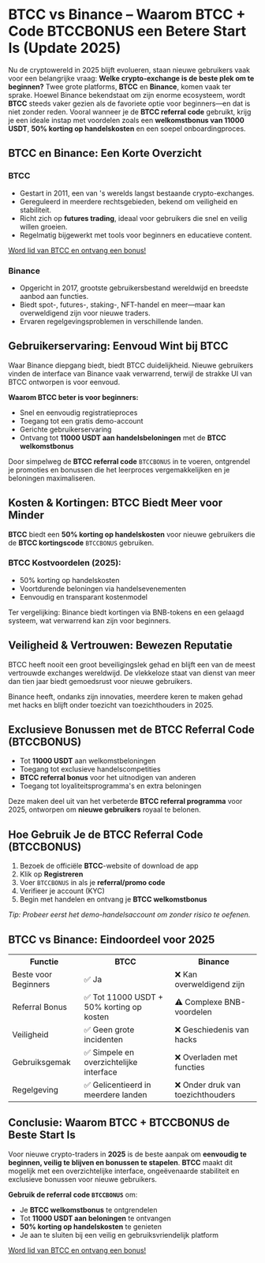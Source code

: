 <h1>BTCC vs Binance – Waarom BTCC + Code BTCCBONUS een Betere Start Is (Update 2025)</h1>

<p>Nu de cryptowereld in 2025 blijft evolueren, staan nieuwe gebruikers vaak voor een belangrijke vraag: <strong>Welke crypto-exchange is de beste plek om te beginnen?</strong> Twee grote platforms, <strong>BTCC</strong> en <strong>Binance</strong>, komen vaak ter sprake. Hoewel Binance bekendstaat om zijn enorme ecosysteem, wordt <strong>BTCC</strong> steeds vaker gezien als de favoriete optie voor beginners—en dat is niet zonder reden. Vooral wanneer je de <strong>BTCC referral code</strong> gebruikt, krijg je een ideale instap met voordelen zoals een <strong>welkomstbonus van 11000 USDT</strong>, <strong>50% korting op handelskosten</strong> en een soepel onboardingproces.</p>

<h2>BTCC en Binance: Een Korte Overzicht</h2>

<h3>BTCC</h3>
<ul>
  <li>Gestart in 2011, een van 's werelds langst bestaande crypto-exchanges.</li>
  <li>Gereguleerd in meerdere rechtsgebieden, bekend om veiligheid en stabiliteit.</li>
  <li>Richt zich op <strong>futures trading</strong>, ideaal voor gebruikers die snel en veilig willen groeien.</li>
  <li>Regelmatig bijgewerkt met tools voor beginners en educatieve content.</li>
</ul>
<a href="https://partner.btcc.com/us/c/BTCCBONUS/9303" target="_blank">Word lid van BTCC en ontvang een bonus!</a>

<h3>Binance</h3>
<ul>
  <li>Opgericht in 2017, grootste gebruikersbestand wereldwijd en breedste aanbod aan functies.</li>
  <li>Biedt spot-, futures-, staking-, NFT-handel en meer—maar kan overweldigend zijn voor nieuwe traders.</li>
  <li>Ervaren regelgevingsproblemen in verschillende landen.</li>
</ul>

<h2>Gebruikerservaring: Eenvoud Wint bij BTCC</h2>

<p>Waar Binance diepgang biedt, biedt BTCC duidelijkheid. Nieuwe gebruikers vinden de interface van Binance vaak verwarrend, terwijl de strakke UI van BTCC ontworpen is voor eenvoud.</p>

<div class="highlight">
  <strong>Waarom BTCC beter is voor beginners:</strong>
  <ul>
    <li>Snel en eenvoudig registratieproces</li>
    <li>Toegang tot een gratis demo-account</li>
    <li>Gerichte gebruikerservaring</li>
    <li>Ontvang tot <strong>11000 USDT aan handelsbeloningen</strong> met de <strong>BTCC welkomstbonus</strong></li>
  </ul>
</div>

<p>Door simpelweg de <strong>BTCC referral code</strong> <code>BTCCBONUS</code> in te voeren, ontgrendel je promoties en bonussen die het leerproces vergemakkelijken en je beloningen maximaliseren.</p>

<h2>Kosten & Kortingen: BTCC Biedt Meer voor Minder</h2>

<p><strong>BTCC</strong> biedt een <strong>50% korting op handelskosten</strong> voor nieuwe gebruikers die de <strong>BTCC kortingscode</strong> <code>BTCCBONUS</code> gebruiken.</p>

<h3>BTCC Kostvoordelen (2025):</h3>
<ul>
  <li>50% korting op handelskosten</li>
  <li>Voortdurende beloningen via handelsevenementen</li>
  <li>Eenvoudig en transparant kostenmodel</li>
</ul>

<p>Ter vergelijking: Binance biedt kortingen via BNB-tokens en een gelaagd systeem, wat verwarrend kan zijn voor beginners.</p>

<h2>Veiligheid & Vertrouwen: Bewezen Reputatie</h2>

<p>BTCC heeft nooit een groot beveiligingslek gehad en blijft een van de meest vertrouwde exchanges wereldwijd. De vlekkeloze staat van dienst van meer dan tien jaar biedt gemoedsrust voor nieuwe gebruikers.</p>

<p>Binance heeft, ondanks zijn innovaties, meerdere keren te maken gehad met hacks en blijft onder toezicht van toezichthouders in 2025.</p>

<h2>Exclusieve Bonussen met de BTCC Referral Code (BTCCBONUS)</h2>

<ul>
  <li>Tot <strong>11000 USDT</strong> aan welkomstbeloningen</li>
  <li>Toegang tot exclusieve handelscompetities</li>
  <li><strong>BTCC referral bonus</strong> voor het uitnodigen van anderen</li>
  <li>Toegang tot loyaliteitsprogramma's en extra beloningen</li>
</ul>

<p>Deze maken deel uit van het verbeterde <strong>BTCC referral programma</strong> voor 2025, ontworpen om <strong>nieuwe gebruikers</strong> royaal te belonen.</p>

<h2>Hoe Gebruik Je de BTCC Referral Code (BTCCBONUS)</h2>

<ol>
  <li>Bezoek de officiële <strong>BTCC</strong>-website of download de app</li>
  <li>Klik op <strong>Registreren</strong></li>
  <li>Voer <code>BTCCBONUS</code> in als je <strong>referral/promo code</strong></li>
  <li>Verifieer je account (KYC)</li>
  <li>Begin met handelen en ontvang je <strong>BTCC welkomstbonus</strong></li>
</ol>

<p><em>Tip: Probeer eerst het demo-handelsaccount om zonder risico te oefenen.</em></p>

<h2>BTCC vs Binance: Eindoordeel voor 2025</h2>

<table>
  <tr>
    <th>Functie</th>
    <th>BTCC</th>
    <th>Binance</th>
  </tr>
  <tr>
    <td>Beste voor Beginners</td>
    <td>✅ Ja</td>
    <td>❌ Kan overweldigend zijn</td>
  </tr>
  <tr>
    <td>Referral Bonus</td>
    <td>✅ Tot 11000 USDT + 50% korting op kosten</td>
    <td>⚠️ Complexe BNB-voordelen</td>
  </tr>
  <tr>
    <td>Veiligheid</td>
    <td>✅ Geen grote incidenten</td>
    <td>❌ Geschiedenis van hacks</td>
  </tr>
  <tr>
    <td>Gebruiksgemak</td>
    <td>✅ Simpele en overzichtelijke interface</td>
    <td>❌ Overladen met functies</td>
  </tr>
  <tr>
    <td>Regelgeving</td>
    <td>✅ Gelicentieerd in meerdere landen</td>
    <td>❌ Onder druk van toezichthouders</td>
  </tr>
</table>

<h2>Conclusie: Waarom BTCC + BTCCBONUS de Beste Start Is</h2>

<p>Voor nieuwe crypto-traders in <strong>2025</strong> is de beste aanpak om <strong>eenvoudig te beginnen, veilig te blijven en bonussen te stapelen</strong>. <strong>BTCC</strong> maakt dit mogelijk met een overzichtelijke interface, ongeëvenaarde stabiliteit en exclusieve bonussen voor nieuwe gebruikers.</p>

<div class="highlight">
  <strong>Gebruik de referral code <code>BTCCBONUS</code></strong> om:
  <ul>
    <li>Je <strong>BTCC welkomstbonus</strong> te ontgrendelen</li>
    <li>Tot <strong>11000 USDT aan beloningen</strong> te ontvangen</li>
    <li><strong>50% korting op handelskosten</strong> te genieten</li>
    <li>Je aan te sluiten bij een veilig en gebruiksvriendelijk platform</li>
  </ul>
</div>

<a href="https://partner.btcc.com/us/c/BTCCBONUS/9303" target="_blank">Word lid van BTCC en ontvang een bonus!</a>

